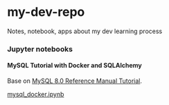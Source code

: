 # my-dev-repo
Notes, notebook, apps about my dev learning process


### Jupyter notebooks

#### MySQL Tutorial with Docker and SQLAlchemy

Base on [MySQL 8.0 Reference Manual Tutorial](https://dev.mysql.com/doc/refman/8.0/en/tutorial.html).


[mysql_docker.ipynb](https://nbviewer.jupyter.org/github/eavelardev/my-dev-repo/blob/master/notebooks/mysql_docker.ipynb)
